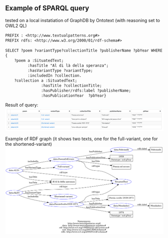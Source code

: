 ## Example of SPARQL query
tested on a local instatiation of GraphDB by Ontotext (with reasoning set to OWL2 QL)

```sparql
PREFIX : <http://www.textualpatterns.org#>
PREFIX rdfs: <http://www.w3.org/2000/01/rdf-schema#>

SELECT ?poem ?variantType?collectionTitle ?publisherName ?pbYear WHERE {
    ?poem a :SituatedText; 
          :hasTitle "Al di là della speranza";
          :hasVariantType ?variantType;
          :includedIn ?collection.
    ?collection a :SituatedText;
                :hasTitle ?collectionTitle;
                :hasPublisher/rdfs:label ?publisherName;
                :hasPublicationYear  ?pbYear}
```
Result of query:
![Local Image](situated-text-query-result.png)

Example of RDF graph (it shows two texts, one for the full-variant, one for the shortened-variant)
![Local Image](situated-text-graph-example.png)
